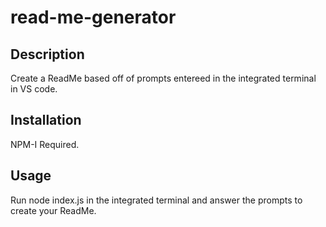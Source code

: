 # read-me-generator

## Description

Create a ReadMe based off of prompts entereed in the integrated terminal in VS code. 

## Installation

NPM-I Required.

## Usage

Run node index.js in the integrated terminal and answer the prompts to create your ReadMe. 
